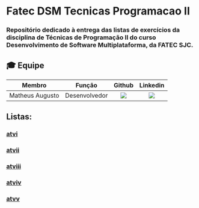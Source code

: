# Fatec DSM Tecnicas Programacao II

### Repositório dedicado à entrega das listas de exercícios da disciplina de Técnicas de Programação II do curso Desenvolvimento de Software Multiplataforma, da FATEC SJC.


## :mortar_board: Equipe <a id="equipe de desenvolvimento"></a>

| Membro | Função | Github | Linkedin |
| :----: | :----: | :----: | :------: | 
| Matheus Augusto       | Desenvolvedor | <a href="https://github.com/MatheusAJesus"><img src="https://img.shields.io/badge/GitHub-100000?style=for-the-badge&logo=github&logoColor=white"></a> | <a href="https://www.linkedin.com/in/matheus-augusto-de-jesus-albernaz-918536216"><img src="https://img.shields.io/badge/LinkedIn-0077B5?style=for-the-badge&logo=linkedin&logoColor=white"></a> |

## Listas: 

### <a href="">atvi</a>
### <a href="">atvii</a>
### <a href="">atviii</a>
### <a href="">atviv</a>
### <a href="">atvv</a>
